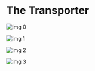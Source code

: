 # The Transporter

![img 0](https://i.imgur.com/GnuLbKf.jpg)

![img 1](https://i.imgur.com/jr0sIad.png)

![img 2](https://i.imgur.com/v5GYBI0.jpg)

![img 3](https://i.imgur.com/vu86wPW.png)

